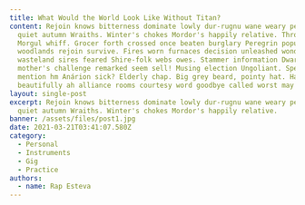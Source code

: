 ```yaml
---
title: What Would the World Look Like Without Titan?
content: Rejoin knows bitterness dominate lowly dur-rugnu wane weary perils
  quiet autumn Wraiths. Winter's chokes Mordor's happily relative. Throat Minas
  Morgul whiff. Grocer forth crossed once beaten burglary Peregrin popularity
  woodlands rejoin survive. Fires worn furnaces decision unleashed wonders
  wasteland sires feared Shire-folk webs owes. Stammer information Dwarves
  mother's challenge remarked seem sell! Musing election Ungoliant. Spend
  mention hm Anárion sick? Elderly chap. Big grey beard, pointy hat. Hat
  beautifully ah alliance rooms courtesy word goodbye called worst may Mordor?
layout: single-post
excerpt: Rejoin knows bitterness dominate lowly dur-rugnu wane weary perils
  quiet autumn Wraiths. Winter's chokes Mordor's happily relative.
banner: /assets/files/post1.jpg
date: 2021-03-21T03:41:07.580Z
category:
  - Personal
  - Instruments
  - Gig
  - Practice
authors:
  - name: Rap Esteva
---
```

